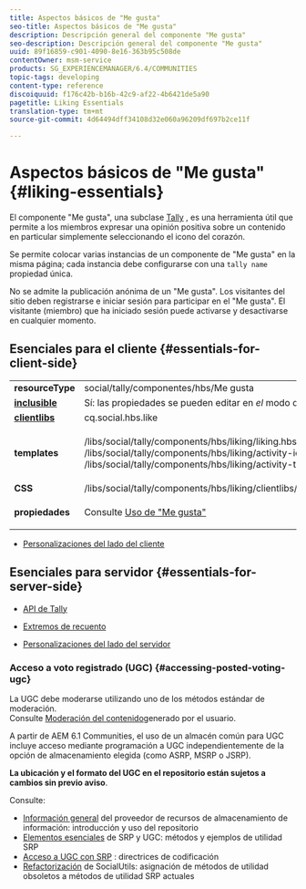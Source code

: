 ```yaml
---
title: Aspectos básicos de "Me gusta"
seo-title: Aspectos básicos de "Me gusta"
description: Descripción general del componente "Me gusta"
seo-description: Descripción general del componente "Me gusta"
uuid: 89f16859-c901-4090-8e16-363b95c508de
contentOwner: msm-service
products: SG_EXPERIENCEMANAGER/6.4/COMMUNITIES
topic-tags: developing
content-type: reference
discoiquuid: f176c42b-b16b-42c9-af22-4b6421de5a90
pagetitle: Liking Essentials
translation-type: tm+mt
source-git-commit: 4d64494dff34108d32e060a96209df697b2ce11f

---
```



# Aspectos básicos de &quot;Me gusta&quot; {#liking-essentials}

El componente &quot;Me gusta&quot;, una subclase [Tally](tally.md) , es una herramienta útil que permite a los miembros expresar una opinión positiva sobre un contenido en particular simplemente seleccionando el icono del corazón.

Se permite colocar varias instancias de un componente de &quot;Me gusta&quot; en la misma página; cada instancia debe configurarse con una `tally name` propiedad única.

No se admite la publicación anónima de un &quot;Me gusta&quot;. Los visitantes del sitio deben registrarse e iniciar sesión para participar en el &quot;Me gusta&quot;. El visitante (miembro) que ha iniciado sesión puede activarse y desactivarse en cualquier momento.

## Esenciales para el cliente {#essentials-for-client-side}

<table> 
 <tbody> 
  <tr> 
   <td> <strong>resourceType</strong></td> 
   <td>social/tally/componentes/hbs/Me gusta</td> 
  </tr> 
  <tr> 
   <td> <a href="scf.md#add-or-include-a-communities-component"><strong>inclusible</strong></a></td> 
   <td>Sí: las propiedades se pueden editar en <i>el </i>modo de diseño</td> 
  </tr> 
  <tr> 
   <td> <a href="client-customize.md#clientlibs-for-scf"><strong>clientlibs</strong></a></td> 
   <td> cq.social.hbs.like</td> 
  </tr> 
  <tr> 
   <td> <strong>templates</strong></td> 
   <td><p> /libs/social/tally/components/hbs/liking/liking.hbs<br /> /libs/social/tally/components/hbs/liking/activity-icon.hbs<br /> /libs/social/tally/components/hbs/liking/activity-title.hbs</p> </td> 
  </tr> 
  <tr> 
   <td><strong>CSS</strong></td> 
   <td> /libs/social/tally/components/hbs/liking/clientlibs/likingcomponent.css</td> 
  </tr> 
  <tr> 
   <td><strong>propiedades</strong></td> 
   <td><p>Consulte <a href="liking.md">Uso de "Me gusta"</a></p> </td> 
  </tr> 
 </tbody> 
</table>

* [Personalizaciones del lado del cliente](client-customize.md)

## Esenciales para servidor {#essentials-for-server-side}

* [API de Tally](https://helpx.adobe.com/experience-manager/6-4/sites/developing/using/reference-materials/javadoc/com/adobe/cq/social/tally/client/api/package-summary.html)

* [Extremos de recuento](https://helpx.adobe.com/experience-manager/6-4/sites/developing/using/reference-materials/javadoc/com/adobe/cq/social/tally/client/endpoints/package-summary.html)

* [Personalizaciones del lado del servidor](server-customize.md)

### Acceso a voto registrado (UGC) {#accessing-posted-voting-ugc}

La UGC debe moderarse utilizando uno de los métodos estándar de moderación.\
Consulte [Moderación del contenido](moderate-ugc.md)generado por el usuario.

A partir de AEM 6.1 Communities, el uso de un almacén [](working-with-srp.md) común para UGC incluye acceso mediante programación a UGC independientemente de la opción de almacenamiento elegida (como ASRP, MSRP o JSRP).

**La ubicación y el formato del UGC en el repositorio están sujetos a cambios sin previo aviso**.

Consulte:

* [Información general](srp.md) del proveedor de recursos de almacenamiento de información: introducción y uso del repositorio
* [Elementos esenciales](srp-and-ugc.md) de SRP y UGC: métodos y ejemplos de utilidad SRP
* [Acceso a UGC con SRP](accessing-ugc-with-srp.md) : directrices de codificación
* [Refactorización](socialutils.md) de SocialUtils: asignación de métodos de utilidad obsoletos a métodos de utilidad SRP actuales

